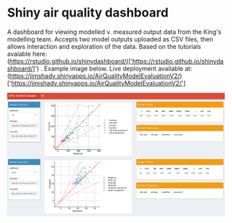 # Shiny air quality dashboard
A dashboard for viewing modelled v. measured output data from the King's modelling team. Accepts two model outputs uploaded as CSV files, then allows interaction and exploration of the data. Based on the tutorials avaiable here: (https://rstudio.github.io/shinydashboard/(['https://rstudio.github.io/shinydashboard/]') . Example image below. Live deployment available at: (https://jimshady.shinyapps.io/AirQualityModelEvaluationV2/)['https://jimshady.shinyapps.io/AirQualityModelEvaluationV2/']

![View of dashboard](dashboard.png)
